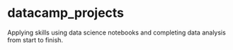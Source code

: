 # datacamp_projects
Applying skills using data science notebooks and completing data analysis from start to finish.
